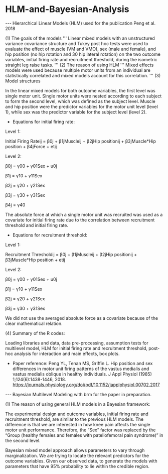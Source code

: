 # HLM-and-Bayesian-Analysis

--- Hierarchical Linear Models (HLM) used for the publication Peng et al. 2018 

(1) The goals of the models
'''
Linear mixed models with an unstructured variance covariance structure and Tukey post hoc tests were used to evaluate the effect of muscle (VM and VMO), sex (male and female), and hip position (no hip rotation and 30 hip lateral rotation) on the two outcome variables, initial firing rate and recruitment threshold, during the isometric straight leg raise tasks. 
'''
(2)	The reason of using HLM
'''
Mixed effects models were used because multiple motor units from an individual are statistically correlated and mixed models account for this correlation. 
'''
(3)	Model structures

In the linear mixed models for both outcome variables, the first level was single motor unit. Single motor units were nested according to each subject to form the second level, which was defined as the subject level. Muscle and hip position were the predictor variables for the motor unit level (level 1), while sex was the predictor variable for the subject level (level 2). 

-	Equations for initial firing rate:

Level 1: 

Initial Firing Rateij = β0j + β1jMuscleij + β2jHip positionij + β3jMuscle*Hip position + β4jForce + etij 

Level 2: 

β0j = γ00 + γ01Sex + u0j

β1j = γ10 + γ11Sex

β2j = γ20 + γ21Sex

β3j = γ30 + γ31Sex

β4j = γ40 

The absolute force at which a single motor unit was recruited was used as a covariate for initial firing rate due to the correlation between recruitment threshold and initial firing rate.  

-	Equations for recruitment threshold:

Level 1: 

Recruitment Thresholdij = β0j + β1jMuscleij + β2jHip positionij + β3jMuscle*Hip position + etij 

Level 2:

β0j = γ00 + γ01Sex + u0j 

β1j = γ10 + γ11Sex  

β2j = γ20 + γ21Sex

β3j = γ30 + γ31Sex

We did not use the averaged absolute force as a covariate because of the clear mathematical relation.
 
(4) Summary of the R codes:

Loading libraries and data, data pre-processing, assumption tests for multilevel model, HLM for initial firing rate and recruitment threshold, post-hoc analysis for interaction and main effects, box plots.

- Paper reference: 
Peng YL, Tenan MS, Griffin L. Hip position and sex differences in motor unit firing patterns of the vastus medialis and vastus medialis oblique in healthy individuals. J Appl Physiol (1985) 1;124(6):1438-1446, 2018.
https://journals.physiology.org/doi/pdf/10.1152/japplphysiol.00702.2017

--- Bayesian Multilevel Modeling with brm for the paper in preparation.

(1)	The reason of using general HLM models in a Bayesian framework:

The experimental design and outcome variables, initial firing rate and recruitment threshold, are similar to the previous HLM models. The difference is that we are interested in how knee pain affects the single motor unit performance.  Therefore, the “Sex” factor was replaced by the “Group (healthy females and females with patellofemoral pain syndrome)” in the second level.

Bayesian mixed model approach allows parameters to vary through marginalization. We are trying to locate the relevant predictors for the outcome variables. Given our observed data, to generate the models with parameters that have 95% probability to lie within the credible region. 
